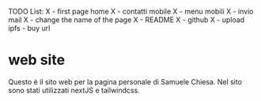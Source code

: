 TODO List:
  X  - first page home
  X  - contatti mobile
  X  - menu mobili
  X  - invio mail
  X  - change the name of the page
  X  - README
  X  - github 
  X  - upload ipfs
    - buy url

# web site
Questo è il sito web per la pagina personale di Samuele Chiesa.
Nel sito sono stati utilizzati nextJS e tailwindcss.